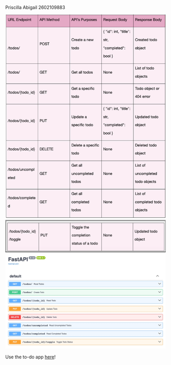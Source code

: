 Priscilla Abigail 2602109883

![](/assets/endpoint1.png)
![](/assets/endpoint2.png)
![](/assets/fastapi.jpg)

Use the to-do app [here](https://abigails-todo-app.vercel.app/)!
